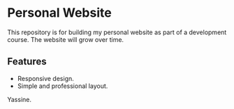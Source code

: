 # Personal  Website

This repository is for building my personal  website as part of a development course. The website will grow over time.

## Features
- Responsive design.
- Simple and professional layout.

Yassine.
